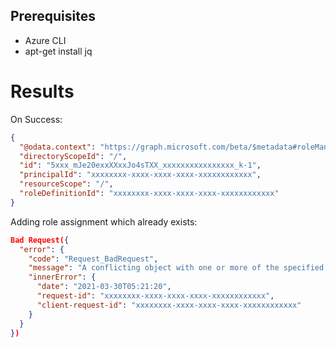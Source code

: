 
## Prerequisites

* Azure CLI
* apt-get install jq


# Results

On Success:
```json
{
  "@odata.context": "https://graph.microsoft.com/beta/$metadata#roleManagement/directory/roleAssignments/$entity",
  "directoryScopeId": "/",
  "id": "5xxx_mJe20exxXXxxJo4sTXX_xxxxxxxxxxxxxxxx_k-1",
  "principalId": "xxxxxxxx-xxxx-xxxx-xxxx-xxxxxxxxxxxx",
  "resourceScope": "/",
  "roleDefinitionId": "xxxxxxxx-xxxx-xxxx-xxxx-xxxxxxxxxxxx"
}
```

Adding role assignment which already exists:

```json
Bad Request({
  "error": {
    "code": "Request_BadRequest",
    "message": "A conflicting object with one or more of the specified property values is present in the directory.",
    "innerError": {
      "date": "2021-03-30T05:21:20",
      "request-id": "xxxxxxxx-xxxx-xxxx-xxxx-xxxxxxxxxxxx",
      "client-request-id": "xxxxxxxx-xxxx-xxxx-xxxx-xxxxxxxxxxxx"
    }
  }
})
```